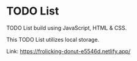 # TODO List

TODO List build using JavaScript, HTML & CSS.

This TODO List utilizes local storage.

Link: https://frolicking-donut-e5546d.netlify.app/
